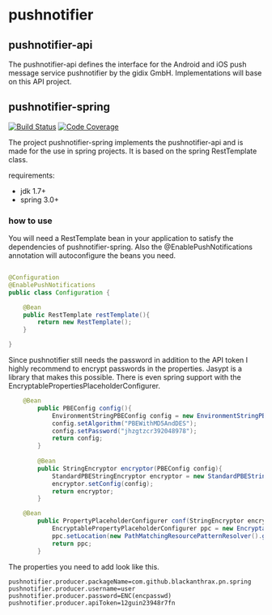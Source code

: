 # pushnotifier

## pushnotifier-api

The pushnotifier-api defines the interface for the Android and iOS push message service pushnotifier by the gidix GmbH.
Implementations will base on this API project.

## pushnotifier-spring

[![Build Status](https://travis-ci.org/blackanthrax/pushnotifier-producer.svg?branch=master)](https://travis-ci.org/blackanthrax/pushnotifier-producer)
[![Code Coverage](https://img.shields.io/codecov/c/github/blackanthrax/pushnotifier-producer.svg)](https://codecov.io/github/blackanthrax/pushnotifier-producer)

The project pushnotifier-spring implements the pushnotifier-api and is made for the use in spring projects.
It is based on the spring RestTemplate class.

requirements:
- jdk 1.7+
- spring 3.0+

### how to use

You will need a RestTemplate bean in your application to satisfy the dependencies of pushnotifier-spring.
Also the @EnablePushNotifications annotation will autoconfigure the beans you need.


```java

@Configuration
@EnablePushNotifications
public class Configuration {

	@Bean
	public RestTemplate restTemplate(){
		return new RestTemplate();
	}

}
```

Since pushnotifier still needs the password in addition to the API token I highly recommend to encrypt passwords
in the properties. Jasypt is a library that makes this possible. There is even spring support with the 
EncryptablePropertiesPlaceholderConfigurer.

```java
	@Bean
        public PBEConfig config(){
            EnvironmentStringPBEConfig config = new EnvironmentStringPBEConfig();
            config.setAlgorithm("PBEWithMD5AndDES");
            config.setPassword("jhzgtzcr392048978");
            return config;
        }
        
        @Bean
        public StringEncryptor encryptor(PBEConfig config){
            StandardPBEStringEncryptor encryptor = new StandardPBEStringEncryptor();
            encryptor.setConfig(config);
            return encryptor;
        }

	@Bean
        public PropertyPlaceholderConfigurer conf(StringEncryptor encryptor){
            EncryptablePropertyPlaceholderConfigurer ppc = new EncryptablePropertyPlaceholderConfigurer(encryptor);
            ppc.setLocation(new PathMatchingResourcePatternResolver().getResource("classpath:application.properties"));
            return ppc;
        }

```

The properties you need to add look like this.

```
pushnotifier.producer.packageName=com.github.blackanthrax.pn.spring
pushnotifier.producer.username=user
pushnotifier.producer.password=ENC(encpasswd)
pushnotifier.producer.apiToken=12guin23948r7fn
```
